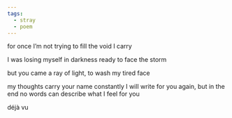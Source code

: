 ```yaml
---
tags:
  - stray
  - poem
---
```

for once
I’m not trying to fill 
the void I carry

I was losing myself in darkness
ready to face the storm

but you came
a ray of light, to wash 
my tired face

my thoughts carry your name
constantly
I will write for you
again, but in the end
no words can describe 
what I feel for you

déjà vu
